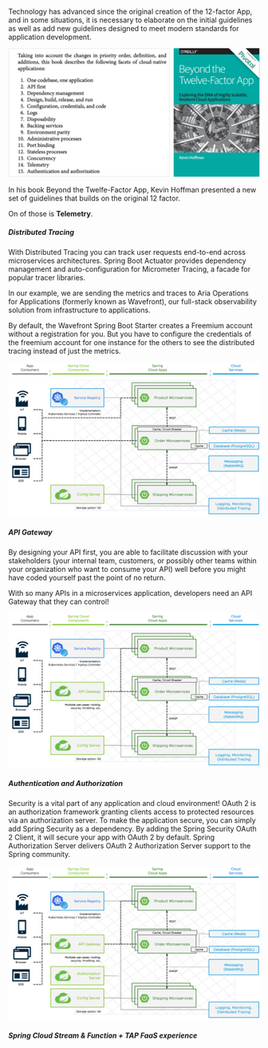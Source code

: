 Technology has advanced since the original creation of the 12-factor App, and in some situations, it is necessary to elaborate on the initial guidelines as well as add new guidelines designed to meet modern standards for application development. 

![Beyond the Twelfe-Factor App](../images/beyond-12-factor-app.png)

In his book Beyond the Twelfe-Factor App, Kevin Hoffman presented a new set of guidelines that builds on the original 12 factor.

On of those is **Telemetry**.

##### Distributed Tracing
With Distributed Tracing you can track user requests end-to-end across microservices architectures. 
Spring Boot Actuator provides dependency management and auto-configuration for Micrometer Tracing, a facade for popular tracer libraries.

In our example, we are sending the metrics and traces to Aria Operations for Applications (formerly known as Wavefront), our full-stack observability solution from infrastructure to applications.

By default, the Wavefront Spring Boot Starter creates a Freemium account without a registration for you. But you have to configure the credentials of the freemium account for one instance for the others to see the distributed tracing instead of just the metrics.

![Updated architecture with Observability](../images/microservice-architecture-tracing.png)

##### API Gateway

By designing your API first, you are able to facilitate discussion with your stakeholders (your internal team, customers, or possibly other teams within your organization who want to consume your API) well before you might have coded yourself past the point of no return. 

With so many APIs in a microservices application, developers need an API Gateway that they can control!

![Updated architecture with API Gateway](../images/microservice-architecture-gateway.png)

##### Authentication and Authorization

Security is a vital part of any application and cloud environment!
OAuth 2 is an authorization framework granting clients access to protected resources via an authorization server.
To make the application secure, you can simply add Spring Security as a dependency. By adding the Spring Security OAuth 2 Client, it will secure your app with OAuth 2 by default.
Spring Authorization Server delivers OAuth 2 Authorization Server support to the Spring community.

![Updated architecture with Authorization Server](../images/microservice-architecture-auth.png)

##### Spring Cloud Stream & Function + TAP FaaS experience


